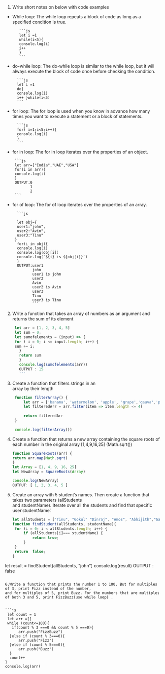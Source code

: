 1. Write short notes on below with code examples 

 * While loop:
          The while loop repeats a block of code as long as a specified condition is true.

          ```js
          let i =1
          while(i<5){
          console.log(i)
          i++
          }
          ```

 * do-while loop:
         The do-while loop is similar to the while loop, but it will always execute the block of code once before checking the condition.

         ```js
         let i =1
         do{
         console.log(i)
         i++ }while(i<5)
         ```

 * for loop:
         The for loop is used when you know in advance how many times you want to execute a statement or a block of statements.

         ```js
         for( i=1;i<5;i++){
         console.log(i)
         }   
         ```      

 * for in loop:
        The for in loop iterates over the properties of an object.

        ```js
        let arr=["India","UAE","USA"]
        for(i in arr){
        console.log(i)
        }
        OUTPUT:0
               1
               2
        ```

 * for of loop:
          The for of loop iterates over the properties of an array.
               
         ```js
        
         let obj={
         user1:"john",
         user2:"Avin",
         user3:"Tinu"
        }
         for(i in obj){
         console.log(i)
         console.log(obj[i])
         console.log(`${i} is ${obj[i]}`)
         }
         OUTPUT:user1
                john
                user1 is john
                user2
                Avin
                user2 is Avin
                user3
                Tinu
                user3 is Tinu
                ```

2. Write a function that takes an array of numbers as an argument and returns the sum of its element

     ```js
      let arr = [1, 2, 3, 4, 5]
      let sum = 0;
      let sumofelements = (input) => {
      for ( i = 0; i <= input.length; i++) {
      sum += i; 
        }
        return sum
        }
        console.log(sumofelements(arr))
        OUTPUT : 15
        ```
    
3. Create a function that filters strings in an   
   array by their length   

   ```js
    function filterArray() {
        let arr = ['banana', 'watermelon', 'apple', 'grape','gauva','pineapple','mango']
        let filteredArr = arr.filter(item => item.length <= 4)
        
        return filteredArr 
    }
    
    console.log(filterArray())
    ```
                   
4. Create a function that returns a new array containing the square roots of each number in the original array 
   [1,4,9,16,25] (Math.sqrt())
     
     ```js
    function SquareRoots(arr) {
    return arr.map(Math.sqrt)
    }
    let Array = [1, 4, 9, 16, 25]
    let NewArray = SquareRoots(Array)
    
    console.log(NewArray)
    OUTPUT: [ 1, 2, 3, 4, 5 ]
    ```

5. Create an array with 5 student’s names. Then create a function that takes two parameters (allStudents      
   and studentName). Iterate over all the students and find that specific user‘studentName’.
   
   ```js
   let allStudents = ["Tinu", "Gokul" "Dinraj", "Amos", "Abhijith","Ganesh"]
   function findStudent(allStudents, studentName){
    for (i = 0; i < allStudents.length; i++) {
        if (allStudents[i]=== studentName) {
            return true;
        }
    }
    return  false;
   }
  let result = findStudent(allStudents, "john")
  console.log(result)
   OUTPUT : false
  ```

 6.Write a function that prints the number 1 to 100. But for multiples of 3, print Fizz instead of the number, 
  and for multiples of 5, print Buzz. For the numbers that are multiples of both 3 and 5, print FizzBuzz(use while loop) .
  

  ```js
   let count = 1
   let arr =[]
   while (count<=100){
     if(count % 3 ===0 && count % 5 ===0){
        arr.push("FizzBuzz")
    }else if (count % 3===0){
        arr.push("Fizz")
    }else if (count % 5===0){
        arr.push("Buzz")
    }
    count++
 }
 console.log(arr)   
 ```
